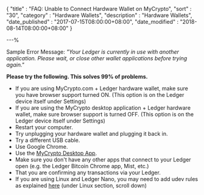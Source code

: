 {
"title"       : "FAQ: Unable to Connect Hardware Wallet on MyCrypto",
"sort"        : "30",
"category"    : "Hardware Wallets",
"description" : "Hardware Wallets",
"date_published" : "2017-07-15T08:00:00+08:00",
"date_modified"  : "2018-08-14T08:00:00+08:00"
}

---%

Sample Error Message: *"Your Ledger is currently in use with another application. Please wait, or close other wallet applications before trying again."*

**Please try the following. This solves 99% of problems.**

*   If you are using MyCrypto.com + Ledger hardware wallet, make sure you have browser support turned ON. (This option is on the Ledger device itself under Settings)
*   If you are using the MyCrypto desktop application + Ledger hardware wallet, make sure browser support is turned OFF. (This option is on the Ledger device itself under Settings)
*   Restart your computer.
*   Try unplugging your hardware wallet and plugging it back in.
*   Try a different USB cable.
*   Use Google Chrome.
*   Use the [MyCrypto Desktop App](https://download.mycrypto.com/).
*   Make sure you don't have any other apps that connect to your Ledger open (e.g. the Ledger Bitcoin Chrome app, Mist, etc.)
*   That you are confirming any transactions via your Ledger.
*   If you are using Linux and Ledger Nano, you may need to add udev rules as explained [here](https://support.ledger.com/hc/en-us/articles/115005165269-Fix-connection-issues) (under Linux section, scroll down)
